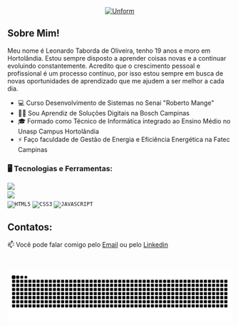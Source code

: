 <p align="center">
  <a href="https://github.com/leotaborda">
    <img src="snake-github.svg" height="250" width="250" alt="Unform" />
  </a>
</p>

<div dsplay="inline-block">



</div>



## Sobre Mim!

Meu nome é Leonardo Taborda de Oliveira, tenho 19 anos e moro em Hortolândia. Estou sempre disposto a aprender coisas novas e a continuar evoluindo constantemente. Acredito que o crescimento pessoal e profissional é um processo contínuo, por isso estou sempre em busca de novas oportunidades de aprendizado que me ajudem a ser melhor a cada dia.

- 💻 Curso Desenvolvimento de Sistemas no Senai "Roberto Mange"
- 👨‍💻 Sou Aprendiz de Soluções Digitais na Bosch Campinas
- 🎓 Formado como Técnico de Informática integrado ao Ensino Médio no Unasp Campus Hortolândia
- ⚡ Faço faculdade de Gestão de Energia e Eficiência Energética na Fatec Campinas

### 🖥️ Tecnologias e Ferramentas: 

<code><img  width="40px" src="https://cdn.jsdelivr.net/gh/devicons/devicon@latest/icons/python/python-original.svg"/> </code>
<code><img  width="40px" src="https://cdn.jsdelivr.net/gh/devicons/devicon@latest/icons/java/java-original.svg"/> </code>
<code><img  width="40px" src="https://cdn.jsdelivr.net/gh/devicons/devicon/icons/html5/html5-original-wordmark.svg" title = "HTML5"/></code>
<code><img  width="40px" src="https://cdn.jsdelivr.net/gh/devicons/devicon/icons/css3/css3-original-wordmark.svg" title = "CSS3"/></code>
<code><img  width="40px" src="https://cdn.jsdelivr.net/gh/devicons/devicon/icons/javascript/javascript-original.svg" title = "JAVASCRIPT"/></code>
          
          
          
## Contatos:

📫 Você pode falar comigo pelo [Email](mailto:leo.taboorda@gmail.com) ou pelo [Linkedin](https://www.linkedin.com/in/leonardo-taborda-de-oliveira-361019255) 
</br>


<br/>

![Snake animation](https://github.com/leotaborda/leotaborda/blob/output/github-contribution-grid-snake.svg)
